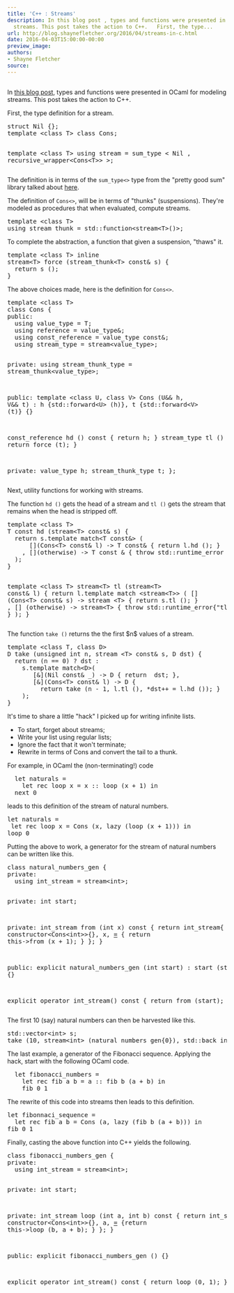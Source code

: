 ```yaml
---
title: 'C++ : Streams'
description: In this blog post , types and functions were presented in OCaml for modeling
  streams. This post takes the action to C++.   First, the type...
url: http://blog.shaynefletcher.org/2016/04/streams-in-c.html
date: 2016-04-03T15:00:00-00:00
preview_image:
authors:
- Shayne Fletcher
source:
---
```


<h2></h2>
<p>
In <a href="http://blog.shaynefletcher.org/2016/04/rotate.html">this blog post</a>, types and functions were presented in OCaml for modeling streams. This post takes the action to C++.
</p>
<p>
First, the type definition for a stream.
</p><pre class="prettyprint c++">
struct Nil {};
template &lt;class T&gt; class Cons;

template &lt;class T&gt;
using stream = sum_type &lt;
    Nil
  , recursive_wrapper&lt;Cons&lt;T&gt;&gt;
&gt;;
</pre>
The definition is in terms of the <code>sum_type&lt;&gt;</code> type from the &quot;pretty good sum&quot; library talked about <a href="http://blog.shaynefletcher.org/2015/11/c-sums-with-constructors.html">here</a>.

<p>The definition of <code>Cons&lt;&gt;</code>, will be in terms of &quot;thunks&quot; (suspensions). They're modeled as procedures that when evaluated, compute streams.
</p><pre class="prettyprint c++">
template &lt;class T&gt;
using stream_thunk = std::function&lt;stream&lt;T&gt;()&gt;;
</pre>
To complete the abstraction, a function that given a suspension, &quot;thaws&quot; it.
<pre class="prettyprint c++">
template &lt;class T&gt; inline 
stream&lt;T&gt; force (stream_thunk&lt;T&gt; const&amp; s) { 
  return s (); 
}
</pre>
<p>
The above choices made, here is the definition for <code>Cons&lt;&gt;</code>.
</p><pre class="prettyprint c++">
template &lt;class T&gt;
class Cons {
public:
  using value_type = T;
  using reference = value_type&amp;;
  using const_reference = value_type const&amp;;
  using stream_type = stream&lt;value_type&gt;;

private:
  using stream_thunk_type = stream_thunk&lt;value_type&gt;;

public:
  template &lt;class U, class V&gt;
  Cons (U&amp;&amp; h, V&amp;&amp; t) : 
    h {std::forward&lt;U&gt; (h)}, t {std::forward&lt;V&gt; (t)}
  {}

  const_reference hd () const { return h; }
  stream_type tl () const { return force (t); }

private:
  value_type h;
  stream_thunk_type t;
};
</pre>

<p>
Next, utility functions for working with streams.
</p>
<p>
The function <code>hd ()</code> gets the head of a stream and <code>tl ()</code> gets the stream that remains when the head is stripped off.
</p><pre class="prettyprint c++">
template &lt;class T&gt;
T const hd (stream&lt;T&gt; const&amp; s) {
  return s.template match&lt;T const&amp;&gt; (
      [](Cons&lt;T&gt; const&amp; l) -&gt; T const&amp; { return l.hd (); }
    , [](otherwise) -&gt; T const &amp; { throw std::runtime_error { &quot;hd&quot; }; }
  );
}

template &lt;class T&gt;
stream&lt;T&gt; tl (stream&lt;T&gt; const&amp; l) {
  return l.template match &lt;stream&lt;T&gt;&gt; (
    [] (Cons&lt;T&gt; const&amp; s) -&gt; stream &lt;T&gt; { return s.tl (); }
  , [] (otherwise) -&gt; stream&lt;T&gt; { throw std::runtime_error{&quot;tl&quot;}; }
  );
}
</pre>
 
<p>
The function <code>take ()</code> returns the the first $n$ values of a stream.
</p><pre class="prettyprint c++">
template &lt;class T, class D&gt;
D take (unsigned int n, stream &lt;T&gt; const&amp; s, D dst) {
  return (n == 0) ? dst :
    s.template match&lt;D&gt;(
       [&amp;](Nil const&amp; _) -&gt; D { return  dst; },
       [&amp;](Cons&lt;T&gt; const&amp; l) -&gt; D { 
         return take (n - 1, l.tl (), *dst++ = l.hd ()); }
    );
}
</pre>
<p>
It's time to share a little &quot;hack&quot; I picked up for writing infinite lists.
</p><ul>
<li>To start, forget about streams;</li>
<li>Write your list using regular lists;</li>
<li>Ignore the fact that it won't terminate;</li>
<li>Rewrite in terms of Cons and convert the tail to a thunk.</li>
</ul>

<p>
For example, in OCaml the (non-terminating!) code
</p><pre>
  let naturals = 
    let rec loop x = x :: loop (x + 1) in
  next 0
</pre>
leads to this definition of the stream of natural numbers.
<pre class="prettyprint ml">
let naturals =
 let rec loop x = Cons (x, lazy (loop (x + 1))) in
loop 0
</pre>

<p>
Putting the above to work, a generator for the stream of natural numbers can be written like this.
</p><pre class="prettyprint c++">
class natural_numbers_gen {
private:
  using int_stream = stream&lt;int&gt;;
    
private:
  int start;

private:
  int_stream from (int x) const {
    return int_stream{
      constructor&lt;Cons&lt;int&gt;&gt;{}, x, [=]() { return this-&gt;from (x + 1); }
    };
  }
  
public:
  explicit natural_numbers_gen (int start) : start (start) 
  {}

  explicit operator int_stream() const { return from (start); }
};
</pre>
The first $10$ (say) natural numbers can then be harvested like this.
<pre class="prettyprint c++">
std::vector&lt;int&gt; s;
take (10, stream&lt;int&gt; (natural_numbers_gen{0}), std::back_inserter (s));
</pre>

<p>
The last example, a generator of the Fibonacci sequence. Applying the hack, start with the following OCaml code.
</p><pre>
  let fibonacci_numbers = 
    let rec fib a b = a :: fib b (a + b) in
    fib 0 1
</pre>
The rewrite of this code into streams then leads to this definition.
<pre class="prettyprint ml">
let fibonnaci_sequence = 
  let rec fib a b = Cons (a, lazy (fib b (a + b))) in
fib 0 1
</pre>
Finally, casting the above function into C++ yields the following.
<pre class="prettyprint c++">
class fibonacci_numbers_gen {
private:
  using int_stream = stream&lt;int&gt;;
    
private:
  int start;

private:
  int_stream loop (int a, int b) const {
    return int_stream{
      constructor&lt;Cons&lt;int&gt;&gt;{}, a, [=]() {return this-&gt;loop (b, a + b); }
    };
  }
    
public:
  explicit fibonacci_numbers_gen () 
  {}

  explicit operator int_stream() const { return loop (0, 1); }
  };
</pre>


